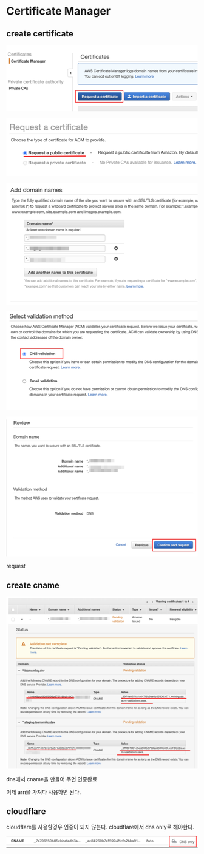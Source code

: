 # Certificate Manager

## create certificate

![](../.gitbook/assets/aws-cert-01.png)

![](../.gitbook/assets/aws-cert-02.png)

![](../.gitbook/assets/aws-cert-03.png)

![](../.gitbook/assets/aws-cert-04.png)

![](../.gitbook/assets/aws-cert-05.png)

request

## create cname

![](../.gitbook/assets/aws-cert-06.png)

dns에서 cname을 만들어 주면 인증완료

이제 arn을 가져다 사용하면 된다.

## cloudflare

cloudflare를 사용할경우 인증이 되지 않는다. cloudflare에서 dns only로 해야한다.

![](../.gitbook/assets/aws-cert-07.png)

